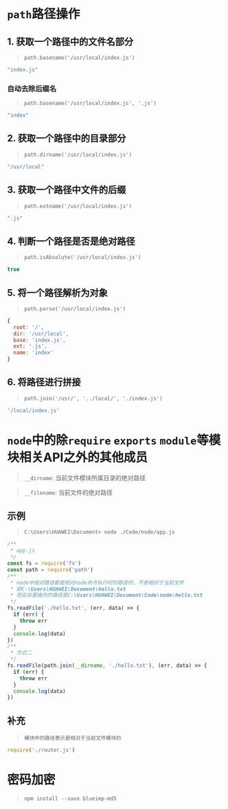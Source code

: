 # `path`路径操作

## 1. 获取一个路径中的文件名部分

> `path.basename('/usr/local/index.js')`

```javascript
"index.js"
```

### 自动去除后缀名

> `path.basename('/usr/local/index.js', '.js')`

```javascript
"index"
```

## 2. 获取一个路径中的目录部分

> `path.dirname('/usr/local/index.js')`

```javascript
"/usr/local"
```

## 3. 获取一个路径中文件的后缀

> `path.extname('/usr/local/index.js')`

```javascript
".js"
```

## 4. 判断一个路径是否是绝对路径

> `path.isAbsolute('/usr/local/index.js')`

```javascript
true
```

## 5. 将一个路径解析为对象

> `path.parse('/usr/local/index.js')`

```javascript
{
  root: '/',
  dir: '/usr/local',
  base: 'index.js',
  ext: '.js',
  name: 'index'
}
```

## 6. 将路径进行拼接
> `path.join('/usr/', '../local/', './index.js')`
```javascript
'/local/index.js'
```

# `node`中的除`require` `exports` `module`等模块相关API之外的其他成员

> `__dirname`: 当前文件模块所属目录的绝对路径

> `__filename`: 当前文件的绝对路径

## 示例
> `C:\Users\HUAWEI\Document> node ./Code/node/app.js`
```javascript
/**
 * app.js
 */
const fs = require('fs')
const path = require('path')
/**
 * node中相对路径都是相对node命令执行时的路径的，不是相对于当前文件
 * 即C:\Users\HUAWEI\Document\hello.txt
 * 而实际要操作的路径是C:\Users\HUAWEI\Document\Code\node\hello.txt
 */
fs.readFile('./hello.txt', (err, data) => {
  if (err) {
    throw err
  }
  console.log(data)
})
/**
 * 方式二
 */
fs.readFile(path.join(__dirname, './hello.txt'), (err, data) => {
  if (err) {
    throw err
  }
  console.log(data)
})
```

## 补充
> `模块中的路径表示是相对于当前文件模块的`
```javascript
require('./router.js')
```

# 密码加密
> `npm install --save blueimp-md5`
